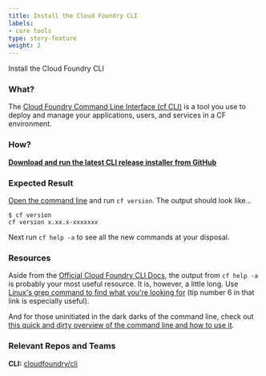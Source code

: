 ```yaml
---
title: Install the Cloud Foundry CLI
labels:
- core tools
type: story-feature
weight: 2
---
```


Install the Cloud Foundry CLI
### What?

The [Cloud Foundry Command Line Interface (cf CLI)](https://docs.cloudfoundry.org/cf-cli/) is a tool you use to deploy and manage your applications, users, and services in a CF environment.

### How?
**[Download and run the latest CLI release installer from GitHub](https://github.com/cloudfoundry/cli/releases)**

### Expected Result
[Open the command line](https://www.davidbaumgold.com/tutorials/command-line/) and run `cf version`. The output should look like...
```
$ cf version
cf version x.xx.x-xxxxxxx
```

Next run `cf help -a` to see all the new commands at your disposal.

### Resources
Aside from the [Official Cloud Foundry CLI Docs](http://docs.cloudfoundry.org/cf-cli/), the output from `cf help -a` is probably your most useful resource. It is, however, a little long. Use [Linux's grep command to find what you're looking for](http://www.thegeekstuff.com/2009/03/15-practical-unix-grep-command-examples) (tip number 6 in that link is especially useful).

And for those uninitiated in the dark darks of the command line, check out [this quick and dirty overview of the command line and how to use it](https://www.davidbaumgold.com/tutorials/command-line/).

### Relevant Repos and Teams
**CLI:** [cloudfoundry/cli](https://github.com/cloudfoundry/cli)